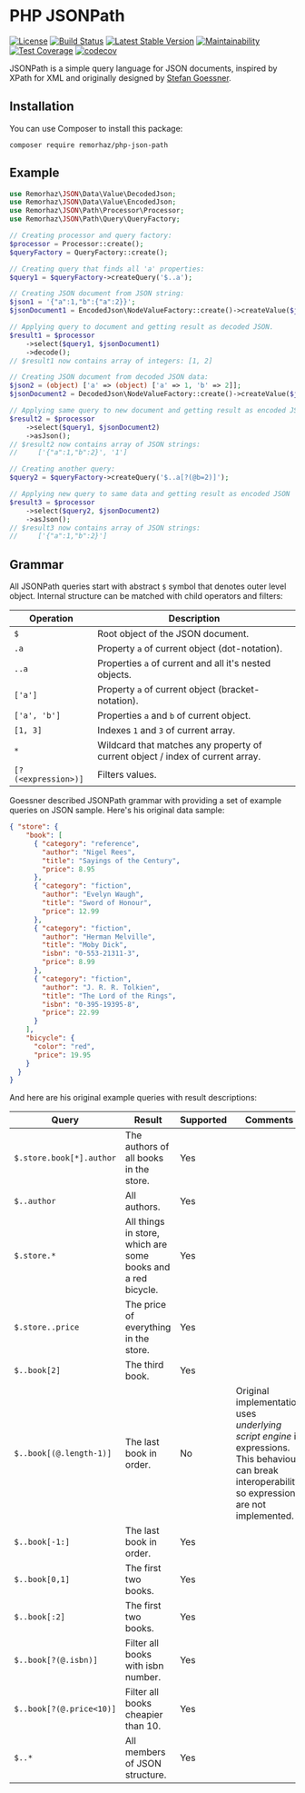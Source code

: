# PHP JSONPath
[![License](https://poser.pugx.org/remorhaz/php-json-path/license)](https://packagist.org/packages/remorhaz/php-json-path)
[![Build Status](https://travis-ci.org/remorhaz/php-json-path.svg?branch=master)](https://travis-ci.org/remorhaz/php-json-path)
[![Latest Stable Version](https://poser.pugx.org/remorhaz/php-json-path/version)](https://packagist.org/packages/remorhaz/php-json-path)
[![Maintainability](https://api.codeclimate.com/v1/badges/b905555b5d1fbdc6cc91/maintainability)](https://codeclimate.com/github/remorhaz/php-json-path/maintainability)
[![Test Coverage](https://api.codeclimate.com/v1/badges/b905555b5d1fbdc6cc91/test_coverage)](https://codeclimate.com/github/remorhaz/php-json-path/test_coverage)
[![codecov](https://codecov.io/gh/remorhaz/php-json-path/branch/master/graph/badge.svg)](https://codecov.io/gh/remorhaz/php-json-path)

JSONPath is a simple query language for JSON documents, inspired by XPath for XML and originally designed by [Stefan Goessner](https://goessner.net/articles/JsonPath/).

## Installation
You can use Composer to install this package:
```
composer require remorhaz/php-json-path
```

## Example
```php
use Remorhaz\JSON\Data\Value\DecodedJson;
use Remorhaz\JSON\Data\Value\EncodedJson;
use Remorhaz\JSON\Path\Processor\Processor;
use Remorhaz\JSON\Path\Query\QueryFactory;

// Creating processor and query factory:
$processor = Processor::create();
$queryFactory = QueryFactory::create();

// Creating query that finds all 'a' properties:
$query1 = $queryFactory->createQuery('$..a');

// Creating JSON document from JSON string:
$json1 = '{"a":1,"b":{"a":2}}';
$jsonDocument1 = EncodedJson\NodeValueFactory::create()->createValue($json1);

// Applying query to document and getting result as decoded JSON.
$result1 = $processor
    ->select($query1, $jsonDocument1)
    ->decode(); 
// $result1 now contains array of integers: [1, 2]

// Creating JSON document from decoded JSON data:
$json2 = (object) ['a' => (object) ['a' => 1, 'b' => 2]];
$jsonDocument2 = DecodedJson\NodeValueFactory::create()->createValue($json2);

// Applying same query to new document and getting result as encoded JSON:
$result2 = $processor
    ->select($query1, $jsonDocument2)
    ->asJson();
// $result2 now contains array of JSON strings:
//     ['{"a":1,"b":2}', '1']

// Creating another query:
$query2 = $queryFactory->createQuery('$..a[?(@b=2)]');

// Applying new query to same data and getting result as encoded JSON
$result3 = $processor
    ->select($query2, $jsonDocument2)
    ->asJson();
// $result3 now contains array of JSON strings:
//     ['{"a":1,"b":2}']
```

## Grammar
All JSONPath queries start with abstract `$` symbol that denotes outer level object. Internal structure can be 
matched with child operators and filters:

|Operation|Description|
|---|---|
|`$`|Root object of the JSON document.|
|`.a`|Property `a` of current object (dot-notation).|
|`..a`|Properties `a` of current and all it's nested objects.|
|`['a']`|Property `a` of current object (bracket-notation).|
|`['a', 'b']`|Properties `a` and `b` of current object.|
|`[1, 3]`|Indexes `1` and `3` of current array.|
|`*`|Wildcard that matches any property of current object / index of current array.|
|`[?(<expression>)]`|Filters values.|

Goessner described JSONPath grammar with providing a set of example queries on JSON sample. Here's his original 
data sample:
```json
{ "store": {
    "book": [ 
      { "category": "reference",
        "author": "Nigel Rees",
        "title": "Sayings of the Century",
        "price": 8.95
      },
      { "category": "fiction",
        "author": "Evelyn Waugh",
        "title": "Sword of Honour",
        "price": 12.99
      },
      { "category": "fiction",
        "author": "Herman Melville",
        "title": "Moby Dick",
        "isbn": "0-553-21311-3",
        "price": 8.99
      },
      { "category": "fiction",
        "author": "J. R. R. Tolkien",
        "title": "The Lord of the Rings",
        "isbn": "0-395-19395-8",
        "price": 22.99
      }
    ],
    "bicycle": {
      "color": "red",
      "price": 19.95
    }
  }
}
```
And here are his original example queries with result descriptions:

|Query|Result|Supported|Comments|
|---|---|---|---|
|`$.store.book[*].author`|The authors of all books in the store.|Yes| |
|`$..author`|All authors.|Yes| |
|`$.store.*`|All things in store, which are some books and a red bicycle.|Yes| |
|`$.store..price`|The price of everything in the store.|Yes| |
|`$..book[2]`|The third book.|Yes| |
|`$..book[(@.length-1)]`|The last book in order.|No|Original implementation uses _underlying script engine_ in expressions. This behaviour can break interoperability, so expressions are not implemented.|
|`$..book[-1:]`|The last book in order.|Yes| |
|`$..book[0,1]`|The first two books.|Yes| |
|`$..book[:2]`|The first two books.|Yes| |
|`$..book[?(@.isbn)]`|Filter all books with isbn number.|Yes| |
|`$..book[?(@.price<10)]`|Filter all books cheapier than 10.|Yes| |
|`$..*`|All members of JSON structure.|Yes| |
